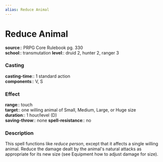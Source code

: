 ```yaml
---
alias: Reduce Animal
---
```


# Reduce Animal 

**source**:: PRPG Core Rulebook pg. 330  
**school**:: transmutation
**level**:: druid 2, hunter 2, ranger 3

### Casting 

**casting-time**:: 1 standard action  
**components**:: V, S

### Effect 

**range**:: touch  
**target**:: one willing animal of Small, Medium, Large, or Huge size  
**duration**:: 1 hour/level (D)  
**saving-throw**:: none
**spell-resistance**:: no

### Description 

This spell functions like *reduce person*, except that it affects a single willing animal. Reduce the damage dealt by the animal's natural attacks as appropriate for its new size (see Equipment how to adjust damage for size).
